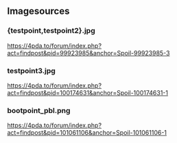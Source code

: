 ## Imagesources

### {testpoint,testpoint2}.jpg

https://4pda.to/forum/index.php?act=findpost&pid=99923985&anchor=Spoil-99923985-3

### testpoint3.jpg

https://4pda.to/forum/index.php?act=findpost&pid=100174631&anchor=Spoil-100174631-1

### bootpoint_pbl.png

https://4pda.to/forum/index.php?act=findpost&pid=101061106&anchor=Spoil-101061106-1

